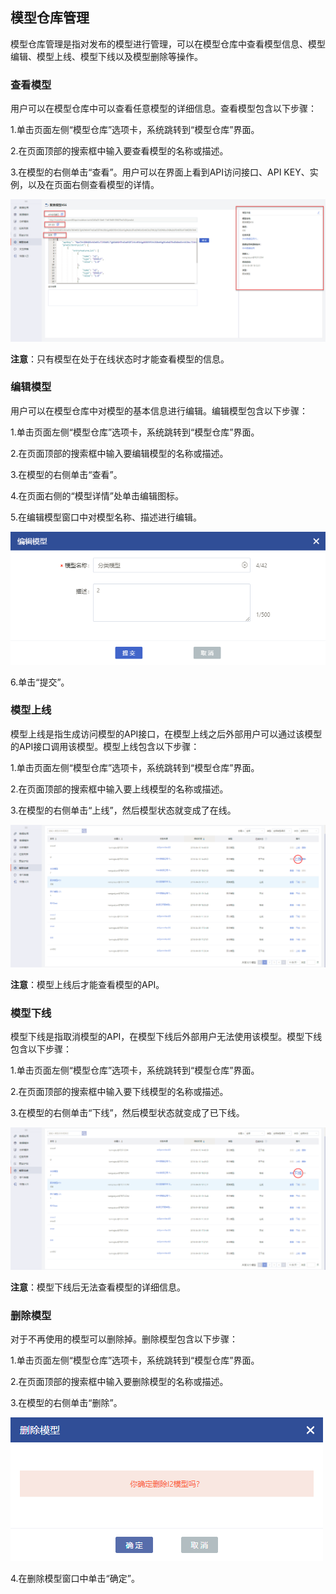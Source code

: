 ## 模型仓库管理

模型仓库管理是指对发布的模型进行管理，可以在模型仓库中查看模型信息、模型编辑、模型上线、模型下线以及模型删除等操作。

### 查看模型

用户可以在模型仓库中可以查看任意模型的详细信息。查看模型包含以下步骤：

1.单击页面左侧“模型仓库”选项卡，系统跳转到“模型仓库”界面。

2.在页面顶部的搜索框中输入要查看模型的名称或描述。
 
3.在模型的右侧单击“查看”。用户可以在界面上看到API访问接口、API KEY、实例，以及在页面右侧查看模型的详情。

![](/assets/查看模型_v2.png)

**注意**：只有模型在处于在线状态时才能查看模型的信息。

### 编辑模型

用户可以在模型仓库中对模型的基本信息进行编辑。编辑模型包含以下步骤：

1.单击页面左侧“模型仓库”选项卡，系统跳转到“模型仓库”界面。

2.在页面顶部的搜索框中输入要编辑模型的名称或描述。
 
3.在模型的右侧单击“查看”。

4.在页面右侧的“模型详情”处单击编辑图标。

5.在编辑模型窗口中对模型名称、描述进行编辑。

![](/assets/编辑模型_v2.png)

6.单击“提交”。


### 模型上线

模型上线是指生成访问模型的API接口，在模型上线之后外部用户可以通过该模型的API接口调用该模型。模型上线包含以下步骤：

1.单击页面左侧“模型仓库”选项卡，系统跳转到“模型仓库”界面。

2.在页面顶部的搜索框中输入要上线模型的名称或描述。
    
3.在模型的右侧单击“上线”，然后模型状态就变成了在线。

![](/assets/模型上线_v2.png)

**注意**：模型上线后才能查看模型的API。

### 模型下线

模型下线是指取消模型的API，在模型下线后外部用户无法使用该模型。模型下线包含以下步骤：

1.单击页面左侧“模型仓库”选项卡，系统跳转到“模型仓库”界面。

2.在页面顶部的搜索框中输入要下线模型的名称或描述。
    
3.在模型的右侧单击“下线”，然后模型状态就变成了已下线。

![](/assets/模型下线_v2.png)

**注意**：模型下线后无法查看模型的详细信息。

### 删除模型

对于不再使用的模型可以删除掉。删除模型包含以下步骤：

1.单击页面左侧“模型仓库”选项卡，系统跳转到“模型仓库”界面。

2.在页面顶部的搜索框中输入要删除模型的名称或描述。
   
3.在模型的右侧单击“删除”。

![](/assets/删除模型_v2.png)

4.在删除模型窗口中单击“确定”。



  
